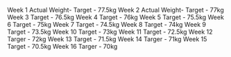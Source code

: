 Week 1
Actual Weight- 
Target - 77.5kg
Week 2
Actual Weight- 
Target - 77kg
Week 3
Target - 76.5kg
Week 4
Target - 76kg
Week 5
Target - 75.5kg
Week 6
Target - 75kg
Week 7
Target - 74.5kg
Week 8
Target - 74kg
Week 9
Target - 73.5kg
Week 10
Target - 73kg
Week 11
Target - 72.5kg
Week 12
Targer - 72kg
Week 13
Target - 71.5kg
Week 14
Targer - 71kg
Week 15
Target - 70.5kg
Week 16
Targer - 70kg